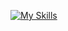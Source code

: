 [![My Skills](https://skillicons.dev/icons?i=git,github,java,python,cpp,js,html,css,sass,styledcomponents,bootstrap,tailwind,materialui,emotion,flutter,vite,react,redux,nodejs,express,jquery,flask,django,mysql,mongodb,supabase,firebase,aws,postman,codepen,vscode,idea,replit,vercel,netlify)](https://youtube.com/@brajbliss)
